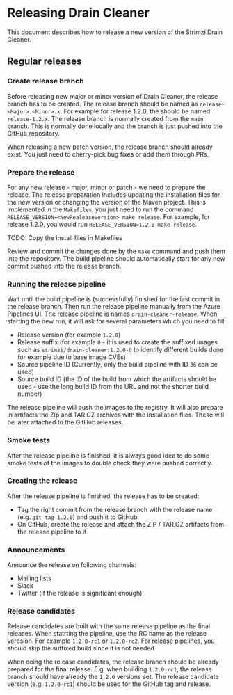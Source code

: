 # Releasing Drain Cleaner

This document describes how to release a new version of the Strimzi Drain Cleaner.

## Regular releases

### Create release branch

Before releasing new major or minor version of Drain Cleaner, the release branch has to be created.
The release branch should be named as `release-<Major>.<Minor>.x`.
For example for release 1.2.0, the should be named `release-1.2.x`.
The release branch is normally created from the `main` branch.
This is normally done locally and the branch is just pushed into the GitHub repository.

When releasing a new patch version, the release branch should already exist.
You just need to cherry-pick bug fixes or add them through PRs.

### Prepare the release

For any new release - major, minor or patch - we need to prepare the release.
The release preparation includes updating the installation files for the new version or changing the version of the Maven project.
This is implemented in the `Makefiles`, you just need to run the command `RELEASE_VERSION=<NewRealeaseVersion> make release`.
For example, for release 1.2.0, you would run `RELEASE_VERSION=1.2.0 make release`.

TODO: Copy the install files in Makefiles

Review and commit the changes done by the `make` command and push them into the repository.
The build pipeline should automatically start for any new commit pushed into the release branch.

### Running the release pipeline

Wait until the build pipeline is (successfully) finished for the last commit in the release branch.
Then run the release pipeline manually from the Azure Pipelines UI.
The release pipeline is names `drain-cleaner-release`.
When starting the new run, it will ask for several parameters which you need to fill:

* Release version (for example `1.2.0`)
* Release suffix (for example `0` - it is used to create the suffixed images such as `strimzi/drain-cleaner:1.2.0-0` to identify different builds done for example due to base image CVEs)
* Source pipeline ID (Currently, only the build pipeline with ID `36` can be used)
* Source build ID (the ID of the build from which the artifacts should be used - use the long build ID from the URL and not the shorter build number)

The release pipeline will push the images to the registry.
It will also prepare in artifacts the ZIp and TAR.GZ archives with the installation files.
These will be later attached to the GitHub releases.

### Smoke tests

After the release pipeline is finished, it is always good idea to do some smoke tests of the images to double check they were pushed correctly.

### Creating the release

After the release pipeline is finished, the release has to be created:

* Tag the right commit from the release branch with the release name (e.g. `git tag 1.2.0`) and push it to GitHub
* On GitHub, create the release and attach the ZIP / TAR.GZ artifacts from the release pipeline to it

### Announcements

Announce the release on following channels:
* Mailing lists
* Slack
* Twitter (if the release is significant enough)

### Release candidates

Release candidates are built with the same release pipeline as the final releases.
When statrting the pipeline, use the RC name as the release veresion.
For example `1.2.0-rc1` or `1.2.0-rc2`.
For release pipelines, you should skip the suffixed build since it is not needed.

When doing the release candidates, the release branch should be already prepared for the final release.
E.g. when building `1.2.0-rc1`, the release branch should have already the `1.2.0` versions set.
The release candidate version (e.g. `1.2.0-rc1`) should be used for the GitHub tag and release.
